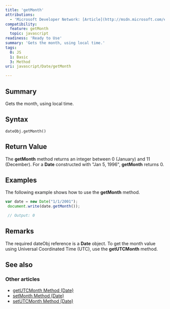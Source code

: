 ```yaml
---
title: 'getMonth'
attributions:
  - 'Microsoft Developer Network: [Article](http://msdn.microsoft.com/en-us/library/ie/z284z68x(v=vs.94).aspx)'
compatibility:
  feature: getMonth
  topic: javascript
readiness: 'Ready to Use'
summary: 'Gets the month, using local time.'
tags:
  0: JS
  1: Basic
  3: Method
uri: javascript/Date/getMonth

---
```

## Summary

Gets the month, using local time.

## Syntax

    dateObj.getMonth()

## Return Value

The **getMonth** method returns an integer between 0 (January) and 11 (December). For a **Date** constructed with "Jan 5, 1996", **getMonth** returns 0.

## Examples

The following example shows how to use the **getMonth** method.

``` js
var date = new Date("1/1/2001");
 document.write(date.getMonth());

 // Output: 0
```

## Remarks

The required dateObj reference is a **Date** object. To get the month value using Universal Coordinated Time (UTC), use the **getUTCMonth** method.

## See also

### Other articles

-   [getUTCMonth Method (Date)](/javascript/Date/getUTCMonth)
-   [setMonth Method (Date)](/javascript/Date/setMonth)
-   [setUTCMonth Method (Date)](/javascript/Date/setUTCMonth)

